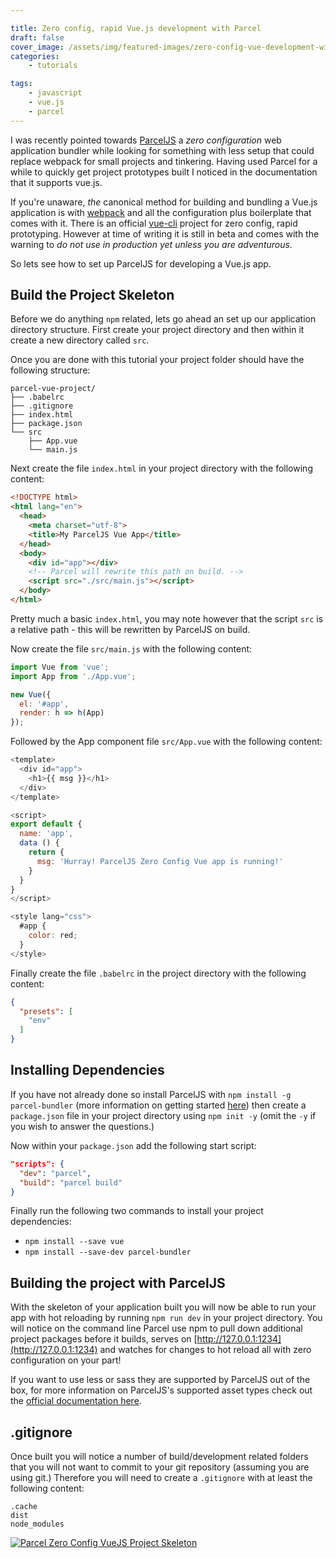 ```yaml
---

title: Zero config, rapid Vue.js development with Parcel
draft: false
cover_image: /assets/img/featured-images/zero-config-vue-development-with-parcel-js.png
categories:
    - tutorials

tags:
    - javascript
    - vue.js
    - parcel
---
```


I was recently pointed towards [ParcelJS](https://parceljs.org/) a _zero configuration_ web application bundler while looking for something with less setup that could replace webpack for small projects and tinkering. Having used Parcel for a while to quickly get project prototypes built I noticed in the documentation that it supports vue.js.

If you're unaware, _the_ canonical method for building and bundling a Vue.js application is with [webpack](https://webpack.js.org/) and all the configuration plus boilerplate that comes with it.  There is an official [vue-cli](https://github.com/vuejs/vue-cli) project for zero config, rapid prototyping. However at time of writing it is still in beta and comes with the warning to _do not use in production yet unless you are adventurous._

So lets see how to set up ParcelJS for developing a Vue.js app.

## Build the Project Skeleton

Before we do anything `npm` related, lets go ahead an set up our application directory structure. First create your project directory and then within it create a new directory called `src`.

Once you are done with this tutorial your project folder should have the following structure:
```treeview
parcel-vue-project/
├── .babelrc
├── .gitignore
├── index.html
├── package.json
└── src
    ├── App.vue
    └── main.js
```

Next create the file `index.html` in your project directory with the following content:

```html
<!DOCTYPE html>
<html lang="en">
  <head>
    <meta charset="utf-8">
    <title>My ParcelJS Vue App</title>
  </head>
  <body>
    <div id="app"></div>
    <!-- Parcel will rewrite this path on build. -->
    <script src="./src/main.js"></script>
  </body>
</html>
```

Pretty much a basic `index.html`, you may note however that the script `src` is a relative path - this will be rewritten by ParcelJS on build.

Now create the file `src/main.js` with the following content:

```js
import Vue from 'vue';
import App from './App.vue';

new Vue({
  el: '#app',
  render: h => h(App)
});
```

Followed by the App component file `src/App.vue` with the following content:

```javascript
<template>
  <div id="app">
    <h1>{{ msg }}</h1>
  </div>
</template>

<script>
export default {
  name: 'app',
  data () {
    return {
      msg: 'Hurray! ParcelJS Zero Config Vue app is running!'
    }
  }
}
</script>

<style lang="css">
  #app {
    color: red;
  }
</style>
```

Finally create the file `.babelrc` in the project directory with the following content:

```json
{
  "presets": [
    "env"
  ]
}
```

## Installing Dependencies

If you have not already done so install ParcelJS with `npm install -g parcel-bundler` (more information on getting started [here](https://parceljs.org/getting_started.html)) then create a `package.json` file in your project directory using `npm init -y` (omit the `-y` if you wish to answer the questions.)

Now within your `package.json` add the following start script:

```json
"scripts": {
  "dev": "parcel",
  "build": "parcel build"
}
```

Finally run the following two commands to install your project dependencies:

+ `npm install --save vue`
+ `npm install --save-dev parcel-bundler`

## Building the project with ParcelJS

With the skeleton of your application built you will now be able to run your app with hot reloading by running `npm run dev` in your project directory. You will notice on the command line Parcel use npm to pull down additional project packages before it builds, serves on [http://127.0.0.1:1234](http://127.0.0.1:1234) and watches for changes to hot reload all with zero configuration on your part!

If you want to use less or sass they are supported by ParcelJS out of the box, for more information on ParcelJS's supported asset types check out the [official documentation here](https://parceljs.org/assets.html).

## .gitignore

Once built you will notice a number of build/development related folders that you will not want to commit to your git repository (assuming you are using git.) Therefore you will need to create a `.gitignore` with at least the following content:

```
.cache
dist
node_modules
```

[![Parcel Zero Config VueJS Project Skeleton](/assets/img/github.png "Github")](https://github.com/photogabble/parcel-vue-js-zero-config-project-skeleton)
